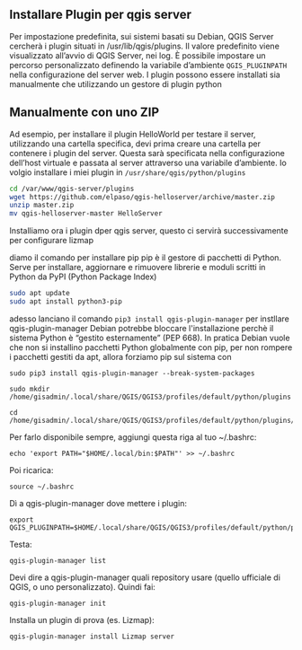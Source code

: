 ## Installare Plugin per qgis server
Per impostazione predefinita, sui sistemi basati su Debian, QGIS Server cercherà i plugin situati in /usr/lib/qgis/plugins. Il valore predefinito viene visualizzato all’avvio di QGIS Server, nei log. È possibile impostare un percorso personalizzato definendo la variabile d’ambiente ```QGIS_PLUGINPATH``` nella configurazione del server web.
I plugin possono essere installati sia manualmente che utilizzando un gestore di plugin python

Manualmente con uno ZIP
-
Ad esempio, per installare il plugin HelloWorld per testare il server, utilizzando una cartella specifica, devi prima creare una cartella per contenere i plugin del server.
Questa sarà specificata nella configurazione dell’host virtuale e passata al server attraverso una variabile d’ambiente.
Io volgio installare i miei plugin in ```/usr/share/qgis/python/plugins```
```bash
cd /var/www/qgis-server/plugins
wget https://github.com/elpaso/qgis-helloserver/archive/master.zip
unzip master.zip
mv qgis-helloserver-master HelloServer
```

Installiamo ora i plugin dper qgis server, questo ci servirà successivamente per configurare lizmap

diamo il comando per installare pip
pip è il gestore di pacchetti di Python.
Serve per installare, aggiornare e rimuovere librerie e moduli scritti in Python da PyPI (Python Package Index)
```bash
sudo apt update
sudo apt install python3-pip
```
adesso lanciano il comando
```pip3 install qgis-plugin-manager``` per instllare qgis-plugin-manager
Debian potrebbe bloccare l'installazione perchè il sistema Python è “gestito esternamente” (PEP 668).
In pratica Debian vuole che non si installino pacchetti Python globalmente con pip, per non rompere i pacchetti gestiti da apt, allora forziamo pip sul sistema con
```
sudo pip3 install qgis-plugin-manager --break-system-packages
```
```
sudo mkdir /home/gisadmin/.local/share/QGIS/QGIS3/profiles/default/python/plugins
```
```
cd /home/gisadmin/.local/share/QGIS/QGIS3/profiles/default/python/plugins/
```

Per farlo disponibile sempre, aggiungi questa riga al tuo ~/.bashrc:
```
echo 'export PATH="$HOME/.local/bin:$PATH"' >> ~/.bashrc
```
Poi ricarica:
```
source ~/.bashrc
```
Dì a qgis-plugin-manager dove mettere i plugin:
```
export QGIS_PLUGINPATH=$HOME/.local/share/QGIS/QGIS3/profiles/default/python/plugins
```
Testa:
```
qgis-plugin-manager list
```

Devi dire a qgis-plugin-manager quali repository usare (quello ufficiale di QGIS, o uno personalizzato).
Quindi fai:
```
qgis-plugin-manager init
```
Installa un plugin di prova (es. Lizmap):
```
qgis-plugin-manager install Lizmap server
```
